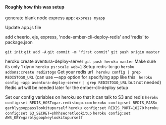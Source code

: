 #### Roughly how this was setup
generate blank node express app:
`express myapp`

Update app.js file

add cheerio, ejs, express, 'node-ember-cli-deploy-redis’ and ‘redis’ to package.json

`git init`
`git add -A`
`git commit -m ‘first commit’`
`git push origin master`

heroku create aventura-deploy-server
`git push heroku master`
Make sure its only 1 dyno
`heroku ps:scale web=1`
Setup redis-to-go
`heroku addons:create redistogo`
Get your redis url
` heroku config | grep REDISTOGO_URL`
(can use —app option for specifying app like this ` heroku config —app aventura-deploy-server | grep REDISTOGO_URL`  but not needed)
Redis url will be needed later for the ember-cli-deploy setup

Set our config variables on heroku so that it can talk to S3 and redis
`heroku config:set REDIS_HOST=gar.redistogo.com`
`heroku config:set REDIS_PASS= garblygooppasslookitupurself`
`heroku config:set REDIS_PORT=10270`
`heroku config:set S3_SECRET=shhhsecretlookitup`
`heroku config:set AWS_KEY=garblygoopkeylookitupurself`
